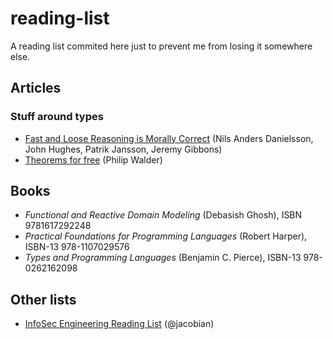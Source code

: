 # reading-list
A reading list commited here just to prevent me from losing it somewhere else.

## Articles

### Stuff around types

* [Fast and Loose Reasoning is Morally Correct](https://www.cs.ox.ac.uk/jeremy.gibbons/publications/fast+loose.pdf) (Nils Anders Danielsson, John Hughes, Patrik Jansson, Jeremy Gibbons)
* [Theorems for free](https://www.mpi-sws.org/~dreyer/tor/papers/wadler.pdf) (Philip Walder)

## Books

* *Functional and Reactive Domain Modeling* (Debasish Ghosh), ISBN 9781617292248
* *Practical Foundations for Programming Languages* (Robert Harper), ISBN-13 978-1107029576
* *Types and Programming Languages* (Benjamin C. Pierce), ISBN-13 978-0262162098

## Other lists

* [InfoSec Engineering Reading List](https://github.com/jacobian/infosec-engineering) (@jacobian)
